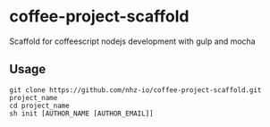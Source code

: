 coffee-project-scaffold
=======================

Scaffold for coffeescript nodejs development with gulp and mocha

Usage
-----
	git clone https://github.com/nhz-io/coffee-project-scaffold.git project_name
	cd project_name
	sh init [AUTHOR_NAME [AUTHOR_EMAIL]]
